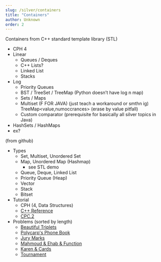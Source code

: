 ```yaml
---
slug: /silver/containers
title: "Containers"
author: Unknown
order: 2
---
```


 Containers from C++ standard template library (STL)
   - CPH 4
   - Linear
     - Queues / Deques
     - C++ Lists?
     - Linked List
     - Stacks
   - Log
     - Priority Queues
     - BST / TreeSet / TreeMap (Python doesn’t have log n map)
     - Sets / Maps
     - Multiset (F FOR JAVA) (just teach a workaround or smthn ig) TreeMap<value,numoccrances> (erase by value pitfall)
     - Custom comparator (prerequisite for basically all silver topics in Java)
   - HashSets / HashMaps
   - ex?

<!-- END DESCRIPTION -->

(from github)

  * Types
    * Set, Multiset, Unordered Set
    * Map, Unordered Map (Hashmap)
      * see STL demo
    * Queue, Deque, Linked List
    * Priority Queue (Heap)
    * Vector
    * Stack
    * Bitset
  * Tutorial
    * CPH (4, Data Structures)
    * [C++ Reference](http://www.cplusplus.com/reference/stl/)
    * [CPC.2](https://github.com/SuprDewd/T-414-AFLV/tree/master/02_data_structures)
  * Problems (sorted by length)
    * [Beautiful Triplets](https://www.hackerearth.com/practice/algorithms/greedy/basics-of-greedy-algorithms/practice-problems/algorithm/mancunian-and-beautiful-triplets-30968257/) [](54)
    * [Polycarp's Phone Book](http://codeforces.com/contest/860/problem/B) [](56)
    * [Jury Marks](http://codeforces.com/contest/831/problem/C) [](67)
    * [Mahmoud & Ehab & Function](http://codeforces.com/contest/862/problem/E) [](74)
    * [Karen & Cards](http://codeforces.com/contest/815/problem/D) [](86)
    * [Tournament](http://codeforces.com/contest/878/problem/C) [](106)